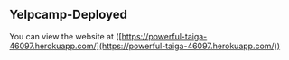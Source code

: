 ## Yelpcamp-Deployed

You can view the website at ([https://powerful-taiga-46097.herokuapp.com/](https://powerful-taiga-46097.herokuapp.com/))
